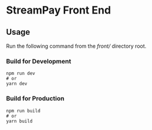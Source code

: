 # StreamPay Front End

## Usage
Run the following command from the _front/_ directory root.

### Build for Development

```
npm run dev
# or
yarn dev
```

### Build for Production

```
npm run build
# or
yarn build
```

